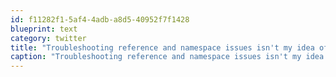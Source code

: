 ```yaml
---
id: f11282f1-5af4-4adb-a8d5-40952f7f1428
blueprint: text
category: twitter
title: "Troubleshooting reference and namespace issues isn't my idea of winding down for the weekend!"
caption: "Troubleshooting reference and namespace issues isn't my idea of winding down for the weekend!"
---
```

